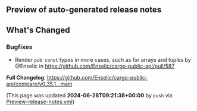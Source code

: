 ## Preview of auto-generated release notes
<!-- Release notes generated using configuration in .github/release.yml at main -->

## What's Changed
### Bugfixes
* Render `pub const` types in more cases, such as for arrays and tuples by @Enselic in https://github.com/Enselic/cargo-public-api/pull/587


**Full Changelog**: https://github.com/Enselic/cargo-public-api/compare/v0.35.1...main


(This page was updated **2024-06-28T09:21:38+00:00** by `push` via [Preview-release-notes.yml](https://github.com/Enselic/cargo-public-api/actions/runs/9710527058))
